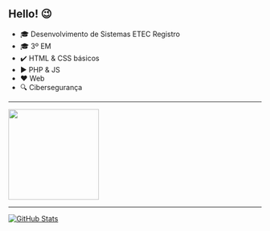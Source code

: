## Hello! :wink:

- :mortar_board: Desenvolvimento de Sistemas ETEC Registro 
- :mortar_board: 3º EM 
- ✔️ HTML & CSS básicos
- ▶️ PHP & JS
- ❤️ Web
- 🔍 Cibersegurança

<hr>
<a href="https://github.com/guilhermexmada/guilhermexmada">
<img height="180em" src="https://github-readme-stats.vercel.app/api/top-langs/?username=guilhermexmada&layout=compact&langs_count=7&theme=dracula"/>
</a>
<hr>
<a href="https://github.com/guilhermexmada/guilhermexmada">
<img align="center" src="https://github-readme-stats.vercel.app/api?username=guilhermexmada&show_icons=true&line_height=27&theme=dracula" alt="GitHub Stats"/>
</a>

